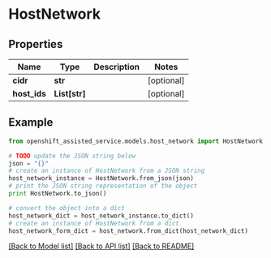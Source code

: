 # HostNetwork


## Properties
Name | Type | Description | Notes
------------ | ------------- | ------------- | -------------
**cidr** | **str** |  | [optional] 
**host_ids** | **List[str]** |  | [optional] 

## Example

```python
from openshift_assisted_service.models.host_network import HostNetwork

# TODO update the JSON string below
json = "{}"
# create an instance of HostNetwork from a JSON string
host_network_instance = HostNetwork.from_json(json)
# print the JSON string representation of the object
print HostNetwork.to_json()

# convert the object into a dict
host_network_dict = host_network_instance.to_dict()
# create an instance of HostNetwork from a dict
host_network_form_dict = host_network.from_dict(host_network_dict)
```
[[Back to Model list]](../README.md#documentation-for-models) [[Back to API list]](../README.md#documentation-for-api-endpoints) [[Back to README]](../README.md)


